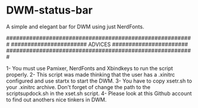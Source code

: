 # DWM-status-bar
A simple and elegant bar for DWM using just NerdFonts.

#########################################################
#######################  ADVICES  #######################
#########################################################

1- You must use Pamixer, NerdFonts and Xbindkeys to run the script properly.
2- This script was made thinking that the user has a .xinitrc configured and use startx to start the DWM.
3- You have to copy xsetr.sh to your .xinitrc archive. Don't forget of change the path to the scriptsupdock.sh in the xset.sh script.
4- Please look at this Github account to find out anothers nice tinkers in DWM.

